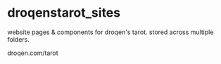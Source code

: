 # droqenstarot_sites
website pages &amp; components for droqen's tarot. stored across multiple folders.

droqen.com/tarot
